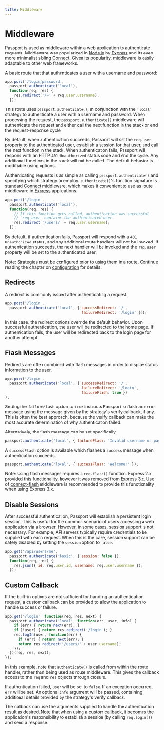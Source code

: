 ```yaml
---
title: Middleware
---
```


# Middleware

Passport is used as middleware within a web application to authenticate
requests.  Middleware was popularized in [Node.js](https://nodejs.org/) by
[Express](https://expressjs.com/) and its even more minimalist sibling [Connect](https://github.com/senchalabs/connect).
Given its popularity, middleware is easily adaptable to other web frameworks.

A basic route that that authenticates a user with a username and password:

```javascript
app.post('/login/password',
  passport.authenticate('local'),
  function(req, res) {
    res.redirect('/~' + req.user.username);
  });
```

This route uses `passport.authenticate()`, in conjunction with the `'local'`
strategy to authenticate a user with a username and password.  When processing
the request, the `passport.authenticate()` middleware will authenticate the
request and either call the next function in the stack or end the
request-response cycle.

By default, when authentication succeeds, Passport will set the `req.user`
property to the authenticated user, establish a session for that user, and call
the next function in the stack.  When authentication fails, Passport will
respond with an HTTP `401 Unauthorized` status code and end the cycle.  Any
additional functions in the stack will not be called.  The default behavior is
modifiable using options.





Authenticating requests is as simple as calling `passport.authenticate()` and
specifying which strategy to employ.  `authenticate()`'s function signature is
standard [Connect](http://www.senchalabs.org/connect/) middleware, which makes it
convenient to use as route middleware in [Express](http://expressjs.com/)
applications.

```javascript
app.post('/login',
  passport.authenticate('local'),
  function(req, res) {
    // If this function gets called, authentication was successful.
    // `req.user` contains the authenticated user.
    res.redirect('/users/' + req.user.username);
  });
```

By default, if authentication fails, Passport will respond with a
`401 Unauthorized` status, and any additional route handlers will not be
invoked.  If authentication succeeds, the next handler will be invoked and the
`req.user` property will be set to the authenticated user.

Note: Strategies must be configured prior to using them in a route.  Continue
reading the chapter on [configuration](/guide/configure/) for details.

## Redirects

A redirect is commonly issued after authenticating a request.

```javascript
app.post('/login',
  passport.authenticate('local', { successRedirect: '/',
                                   failureRedirect: '/login' }));
```

In this case, the redirect options override the default behavior.  Upon
successful authentication, the user will be redirected to the home page.  If
authentication fails, the user will be redirected back to the login page for
another attempt.

## Flash Messages

Redirects are often combined with flash messages in order to display status
information to the user.

```javascript
app.post('/login',
  passport.authenticate('local', { successRedirect: '/',
                                   failureRedirect: '/login',
                                   failureFlash: true })
);
```

Setting the `failureFlash` option to `true` instructs Passport to flash an
`error` message using the message given by the strategy's verify callback, if
any.  This is often the best approach, because the verify callback can make the
most accurate determination of why authentication failed.

Alternatively, the flash message can be set specifically.

```javascript
passport.authenticate('local', { failureFlash: 'Invalid username or password.' });
```

A `successFlash` option is available which flashes a `success` message when
authentication succeeds.

```javascript
passport.authenticate('local', { successFlash: 'Welcome!' });
```

Note: Using flash messages requires a `req.flash()` function.  Express 2.x
provided this functionality, however it was removed from Express 3.x.  Use of
[connect-flash](https://github.com/jaredhanson/connect-flash) middleware is
recommended to provide this functionality when using Express 3.x.

## Disable Sessions

After successful authentication, Passport will establish a persistent login
session.  This is useful for the common scenario of users accessing a web
application via a browser.  However, in some cases, session support is not
necessary.  For example, API servers typically require credentials to be
supplied with each request.  When this is the case, session support can be
safely disabled by setting the `session` option to `false`.

```javascript
app.get('/api/users/me',
  passport.authenticate('basic', { session: false }),
  function(req, res) {
    res.json({ id: req.user.id, username: req.user.username });
  });
```

## Custom Callback

If the built-in options are not sufficient for handling an authentication
request, a custom callback can be provided to allow the application to handle
success or failure.

```javascript
app.get('/login', function(req, res, next) {
  passport.authenticate('local', function(err, user, info) {
    if (err) { return next(err); }
    if (!user) { return res.redirect('/login'); }
    req.logIn(user, function(err) {
      if (err) { return next(err); }
      return res.redirect('/users/' + user.username);
    });
  })(req, res, next);
});
```

In this example, note that `authenticate()` is called from within the route
handler, rather than being used as route middleware.  This gives the callback
access to the `req` and `res` objects through closure.

If authentication failed, `user` will be set to `false`.  If an exception
occurred, `err` will be set.  An optional `info` argument will be passed,
containing additional details provided by the strategy's verify callback.

The callback can use the arguments supplied to handle the authentication result
as desired.  Note that when using a custom callback, it becomes the
application's responsibility to establish a session (by calling `req.login()`)
and send a response.
